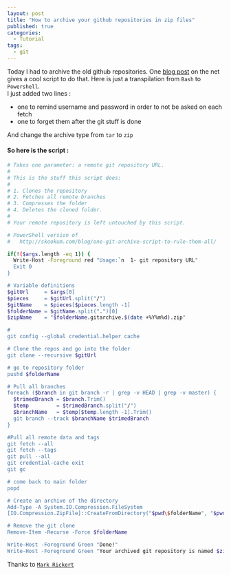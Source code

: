 ```yaml
---
layout: post
title: "How to archive your github repositories in zip files"
published: true
categories:
  - Tutorial
tags:
  - git
---
```


Today I had to archive the old github repositories. One [blog post](http://skookum.com/blog/one-git-archive-script-to-rule-them-all/) on the net gives a cool script to do that. Here is just a transpilation from `Bash` to `Powershell`.  
I just added two lines :  

- one to remind username and password in order to not be asked on each fetch
- one to forget them after the git stuff is done

And change the archive type from `tar` to `zip`

#### So here is the script :

```bash
# Takes one parameter: a remote git repository URL.
#
# This is the stuff this script does:
#
# 1. Clones the repository
# 2. Fetches all remote branches
# 3. Compresses the folder
# 4. Deletes the cloned folder.
#
# Your remote repository is left untouched by this script.

# PowerShell version of
#   http://skookum.com/blog/one-git-archive-script-to-rule-them-all/

if(!($args.length -eq 1)) {
  Write-Host -Foreground red "Usage:`n  1- git repository URL"
  Exit 0
}

# Variable definitions
$gitUrl     = $args[0]
$pieces     = $gitUrl.split("/")
$gitName    = $pieces[$pieces.length -1]
$folderName = $gitName.split(".")[0]
$zipName    = "$folderName.gitarchive.$(date +%Y%m%d).zip"

# 
git config --global credential.helper cache

# Clone the repos and go into the folder
git clone --recursive $gitUrl

# go to repository folder
pushd $folderName

# Pull all branches
foreach ($branch in git branch -r | grep -v HEAD | grep -v master) {
  $trimedBranch = $branch.Trim()
  $temp         = $trimedBranch.split("/")
  $branchName   = $temp[$temp.length -1].Trim()
  git branch --track $branchName $trimedBranch
}

#Pull all remote data and tags
git fetch --all
git fetch --tags
git pull --all
git credential-cache exit
git gc

# come back to main folder
popd

# Create an archive of the directory
Add-Type -A System.IO.Compression.FileSystem
[IO.Compression.ZipFile]::CreateFromDirectory("$pwd\$folderName", "$pwd\$zipName")

# Remove the git clone
Remove-Item -Recurse -Force $folderName

Write-Host -Foreground Green "Done!"
Write-Host -Foreground Green "Your archived git repository is named $zipName"
```

Thanks to [`Mark Rickert`](http://skookum.com/authors/mark-rickert/)
